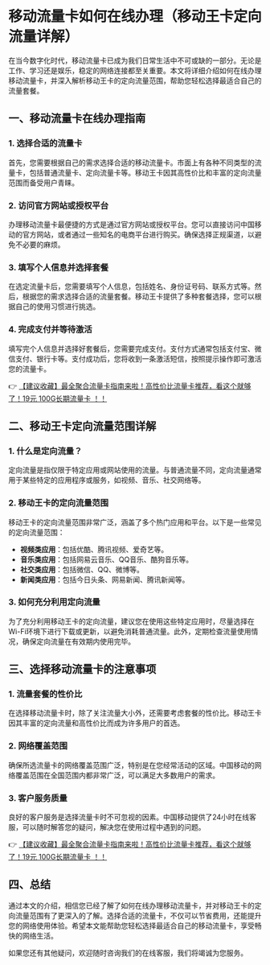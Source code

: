 # 移动流量卡如何在线办理（移动王卡定向流量详解）

在当今数字化时代，移动流量卡已成为我们日常生活中不可或缺的一部分。无论是工作、学习还是娱乐，稳定的网络连接都至关重要。本文将详细介绍如何在线办理移动流量卡，并深入解析移动王卡的定向流量范围，帮助您轻松选择最适合自己的流量套餐。

## 一、移动流量卡在线办理指南

### 1. 选择合适的流量卡
首先，您需要根据自己的需求选择合适的移动流量卡。市面上有各种不同类型的流量卡，包括普通流量卡、定向流量卡等。移动王卡因其高性价比和丰富的定向流量范围而备受用户青睐。

### 2. 访问官方网站或授权平台
办理移动流量卡最便捷的方式是通过官方网站或授权平台。您可以直接访问中国移动的官方网站，或者通过一些知名的电商平台进行购买。确保选择正规渠道，以避免不必要的麻烦。

### 3. 填写个人信息并选择套餐
在选定流量卡后，您需要填写个人信息，包括姓名、身份证号码、联系方式等。然后，根据您的需求选择合适的流量套餐。移动王卡提供了多种套餐选择，您可以根据自己的使用习惯进行挑选。

### 4. 完成支付并等待激活
填写完个人信息并选择好套餐后，您需要完成支付。支付方式通常包括支付宝、微信支付、银行卡等。支付成功后，您将收到一条激活短信，按照提示操作即可激活您的流量卡。

👉 [【建议收藏】最全聚合流量卡指南来啦！高性价比流量卡推荐，看这个就够了！19元 100G长期流量卡 ！！](https://bit.ly/Liuliangka)

## 二、移动王卡定向流量范围详解

### 1. 什么是定向流量？
定向流量是指仅限于特定应用或网站使用的流量。与普通流量不同，定向流量通常用于某些特定的应用程序或服务，如视频、音乐、社交网络等。

### 2. 移动王卡的定向流量范围
移动王卡的定向流量范围非常广泛，涵盖了多个热门应用和平台。以下是一些常见的定向流量范围：

- **视频类应用**：包括优酷、腾讯视频、爱奇艺等。
- **音乐类应用**：包括网易云音乐、QQ音乐、酷狗音乐等。
- **社交类应用**：包括微信、QQ、微博等。
- **新闻类应用**：包括今日头条、网易新闻、腾讯新闻等。

### 3. 如何充分利用定向流量
为了充分利用移动王卡的定向流量，建议您在使用这些特定应用时，尽量选择在Wi-Fi环境下进行下载或更新，以避免消耗普通流量。此外，定期检查流量使用情况，确保定向流量在有效期内使用完毕。

## 三、选择移动流量卡的注意事项

### 1. 流量套餐的性价比
在选择移动流量卡时，除了关注流量大小外，还需要考虑套餐的性价比。移动王卡因其丰富的定向流量和高性价比而成为许多用户的首选。

### 2. 网络覆盖范围
确保所选流量卡的网络覆盖范围广泛，特别是在您经常活动的区域。中国移动的网络覆盖范围在全国范围内都非常广泛，可以满足大多数用户的需求。

### 3. 客户服务质量
良好的客户服务是选择流量卡时不可忽视的因素。中国移动提供了24小时在线客服，可以随时解答您的疑问，解决您在使用过程中遇到的问题。

👉 [【建议收藏】最全聚合流量卡指南来啦！高性价比流量卡推荐，看这个就够了！19元 100G长期流量卡 ！！](https://bit.ly/Liuliangka)

## 四、总结

通过本文的介绍，相信您已经了解了如何在线办理移动流量卡，并对移动王卡的定向流量范围有了更深入的了解。选择合适的流量卡，不仅可以节省费用，还能提升您的网络使用体验。希望本文能帮助您轻松选择最适合自己的移动流量卡，享受畅快的网络生活。

如果您还有其他疑问，欢迎随时咨询我们的在线客服，我们将竭诚为您服务。